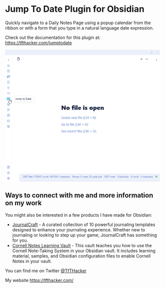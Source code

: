# Jump To Date Plugin for Obsidian

Quickly navigate to a Daily Notes Page using a popup calendar from the ribbon or with a form that you type in a natural language date expression.

Check out the documentation for this plugin at: https://tfthacker.com/jumptodate

![Feature Preview](FeaturePreview-ribbon.gif)

## Ways to connect with me and more information on my work

You might also be interested in a few products I have made for Obsidian:

- [JournalCraft](https://tfthacker.com/jco) - A curated collection of 10 powerful journaling templates designed to enhance your journaling experience. Whether new to journaling or looking to step up your game, JournalCraft has something for you.
- [Cornell Notes Learning Vault](https://tfthacker.com/cornell-notes) - This vault teaches you how to use the Cornell Note-Taking System in your Obsidian vault. It includes learning material, samples, and Obsidian configuration files to enable Cornell Notes in your vault.

You can find me on Twitter [@TfTHacker](https://twitter.com/TfTHacker)

My website https://tfthacker.com/
